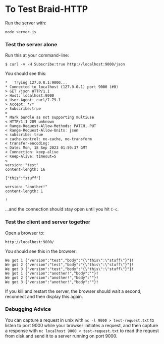 # To Test Braid-HTTP

Run the server with:

```
node server.js
```

### Test the server alone

Run this at your command-line:

```
$ curl -v -H Subscribe:true http://localhost:9000/json
```

You should see this:

```
*   Trying 127.0.0.1:9000...
* Connected to localhost (127.0.0.1) port 9000 (#0)
> GET /json HTTP/1.1
> Host: localhost:9000
> User-Agent: curl/7.79.1
> Accept: */*
> Subscribe:true
> 
* Mark bundle as not supporting multiuse
< HTTP/1.1 209 unknown
< Range-Request-Allow-Methods: PATCH, PUT
< Range-Request-Allow-Units: json
< subscribe: true
< cache-control: no-cache, no-transform
< transfer-encoding: 
< Date: Mon, 18 Sep 2023 01:59:37 GMT
< Connection: keep-alive
< Keep-Alive: timeout=5
< 
version: "test"
content-length: 16

{"this":"stuff"}

version: "another!"
content-length: 1

!
```
...and the connection should stay open until you hit `C-c`.


### Test the client and server together

Open a browser to:
```
http://localhost:9000/
```

You should see this in the browser:

```
We got 1 {"version":"test","body":"{\"this\":\"stuff\"}"}!
We got 2 {"version":"test","body":"{\"this\":\"stuff\"}"}!
We got 3 {"version":"test","body":"{\"this\":\"stuff\"}"}!
We got 1 {"version":"another!","body":""}!
We got 2 {"version":"another!","body":""}!
We got 3 {"version":"another!","body":""}!
```

If you kill and restart the server, the browser should wait a second,
reconnect and then display this again.


### Debugging Advice

You can capture a request in unix with `nc -l 9000 > test-request.txt` to listen to
port 9000 while your browser initiates a request, and then capture a response
with `nc localhost 9000 < test-request.txt` to read the request from disk and send
it to a server running on port 9000.
